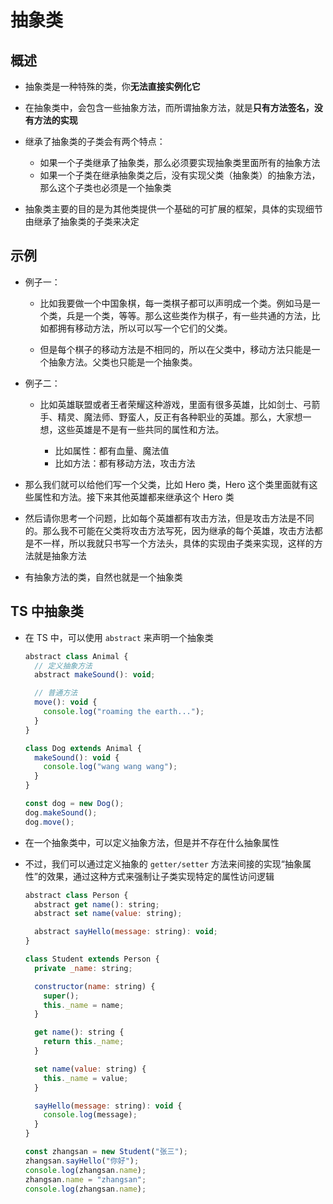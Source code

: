 # 抽象类

## 概述

+ 抽象类是一种特殊的类，你**无法直接实例化它**

+ 在抽象类中，会包含一些抽象方法，而所谓抽象方法，就是**只有方法签名，没有方法的实现**

+ 继承了抽象类的子类会有两个特点：

  + 如果一个子类继承了抽象类，那么必须要实现抽象类里面所有的抽象方法
  + 如果一个子类在继承抽象类之后，没有实现父类（抽象类）的抽象方法，那么这个子类也必须是一个抽象类

+ 抽象类主要的目的是为其他类提供一个基础的可扩展的框架，具体的实现细节由继承了抽象类的子类来决定

## 示例

+ 例子一：

  + 比如我要做一个中国象棋，每一类棋子都可以声明成一个类。例如马是一个类，兵是一个类，等等。那么这些类作为棋子，有一些共通的方法，比如都拥有移动方法，所以可以写一个它们的父类。

  + 但是每个棋子的移动方法是不相同的，所以在父类中，移动方法只能是一个抽象方法。父类也只能是一个抽象类。

+ 例子二：

  + 比如英雄联盟或者王者荣耀这种游戏，里面有很多英雄，比如剑士、弓箭手、精灵、魔法师、野蛮人，反正有各种职业的英雄。那么，大家想一想，这些英雄是不是有一些共同的属性和方法。

    + 比如属性：都有血量、魔法值
    + 比如方法：都有移动方法，攻击方法

+ 那么我们就可以给他们写一个父类，比如 Hero 类，Hero 这个类里面就有这些属性和方法。接下来其他英雄都来继承这个 Hero 类
+ 然后请你思考一个问题，比如每个英雄都有攻击方法，但是攻击方法是不同的。那么我不可能在父类将攻击方法写死，因为继承的每个英雄，攻击方法都是不一样，所以我就只书写一个方法头，具体的实现由子类来实现，这样的方法就是抽象方法
+ 有抽象方法的类，自然也就是一个抽象类

## TS 中抽象类

+ 在 TS 中，可以使用 `abstract` 来声明一个抽象类

  ```js
  abstract class Animal {
    // 定义抽象方法
    abstract makeSound(): void;

    // 普通方法
    move(): void {
      console.log("roaming the earth...");
    }
  }

  class Dog extends Animal {
    makeSound(): void {
      console.log("wang wang wang");
    }
  }

  const dog = new Dog();
  dog.makeSound();
  dog.move();
  ```

+ 在一个抽象类中，可以定义抽象方法，但是并不存在什么抽象属性
+ 不过，我们可以通过定义抽象的 `getter/setter` 方法来间接的实现“抽象属性”的效果，通过这种方式来强制让子类实现特定的属性访问逻辑

  ```js
  abstract class Person {
    abstract get name(): string;
    abstract set name(value: string);

    abstract sayHello(message: string): void;
  }

  class Student extends Person {
    private _name: string;

    constructor(name: string) {
      super();
      this._name = name;
    }

    get name(): string {
      return this._name;
    }

    set name(value: string) {
      this._name = value;
    }

    sayHello(message: string): void {
      console.log(message);
    }
  }

  const zhangsan = new Student("张三");
  zhangsan.sayHello("你好");
  console.log(zhangsan.name);
  zhangsan.name = "zhangsan";
  console.log(zhangsan.name);
  ```
